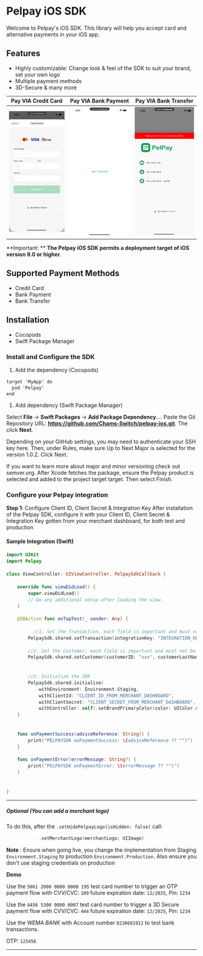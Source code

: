 # Pelpay iOS SDK
Welcome to Pelpay's iOS SDK. This library will help you accept card and alternative payments in your iOS app.

## Features
- Highly customizable: Change look & feel of the SDK to suit your brand, set your own logo
- Multiple payment methods
- 3D-Secure & many more

| Pay VIA Credit Card | Pay VIA Bank Payment | Pay VIA Bank Transfer |
| ------------- | ------------- | ------------- |
| <img src="images/pelpay_card_payment.gif"  />  | <img src="images/pelpay_bank_payment.gif"  />  |<img src="images/pelpay_bank_transfer.gif"  />|


**Important: **
**The Pelpay iOS SDK permits a deployment target of iOS version 9.0 or higher**.
## Supported Payment Methods
- Credit Card
- Bank Payment
- Bank Transfer
## Installation
- Cocopods
- Swift Package Manager
### Install and Configure the SDK
1. Add the dependency (Cocopods)
```
target 'MyApp' do
  pod 'Pelpay'
end

```
1. Add dependency (Swift Package Manager)

Select **File** → **Swift Packages** → **Add Package Dependency**…. Paste the Git Repository URL: **https://github.com/Chams-Switch/pelpay-ios.git**. The click **Next**.

Depending on your GitHub settings, you may need to authenticate your SSH key here. Then, under Rules, make sure Up to Next Major is selected for the version 1.0.2. Click Next.

If you want to learn more about major and minor versioning check out semver.org. After Xcode fetches the package, ensure the Pelpay product is selected and added to the project target target. Then select Finish.

### Configure your Pelpay integration
**Step 1**: Configure Client ID, Client Secret & Integration Key
After installation of the Pelpay SDK, configure it with your Client ID, Client Secret & Integration Key gotten from your merchant dashboard, for both test and production

#### Sample Integration (Swift)
```swift
import UIKit
import Pelpay

class ViewController: UIViewController, PelpaySdkCallback {
    
    override func viewDidLoad() {
        super.viewDidLoad()
        // Do any additional setup after loading the view.
    }
    
    @IBAction func onTapTest(_ sender: Any) {
        
          //1. Set the Transaction, each field is important and must not be nil
        PelpaySdk.shared.setTransaction(integrationKey: "INTEGRATION_KEY_FROM_MERCHANT_DASHBOARD", amount: 50, currency: "NGN", merchantReference: UUID().uuidString, narration: "Narration", callackUrl: "http://localhost.com", productCode: "SSD", splitCode: "", shouldTokenise: false)
        
        //2. Set the Customer, each field is important and must not be nil
        PelpaySdk.shared.setCustomer(customerID: "xxx", customerLastName: "olajuwon", customerFirstName: "adeoye", customerEmail: "olajuwon@yopmail.com", customerPhoneNumber: "07039544295", customerAddress: "16 Egbeda Road", customerCity: "Lagos", customerStateCode: "LA", customerPostalCode: "12345", customerCountryCode: "NG")
        
        
        //3. Initialize the SDK
        PelpaySdk.shared.initialise(
            withEnvironment: Environment.Staging,
            withClientId: "CLIENT_ID_FROM_MERCHANT_DASHBOARD",
            withClientSecret: "CLIENT_SECRET_FROM_MERCHANT_DASHBOARD",
            withController: self).setBrandPrimaryColor(color: UIColor.darkGray).setHidePelpayLogo(isHidden: false).withCallBack(callback: self)
    }
    
    
    func onPaymentSuccess(adviceReference: String?) {
        print("PELPAYSDK onPaymentSuccess: \(adviceReference ?? "")")
    }
    
    func onPaymentError(errorMessage: String?) {
        print("PELPAYSDK onPaymentError: \(errorMessage ?? "")")
    }
    
    
}

```
---

##### Optional (You can add a merchant logo)
To do this, after the `.setHidePelpayLogo(isHidden: false)` call:

```swift
            .setMerchantLogo(merchantLogo: UIImage)
```

**Note** : Ensure when going live, you change the implementation from Staging `Environment.Staging` to production `Environment.Production`. 
Also ensure you don't use staging credentials on production

**Demo**

Use the `5061 2000 0000 0000 195` test card number to trigger an OTP payment flow with CVV/CVC: `109` future expiration date: `12/2025`, Pin: `1234`

Use the `4456 5300 0000 0007` test card number to trigger a 3D Secure payment flow with CVV/CVC: `444` future expiration date: `12/2025`, Pin: `1234`

Use the *WEMA BANK* with Account number `0238681912` to test bank transactions.

OTP: `123456`


---
